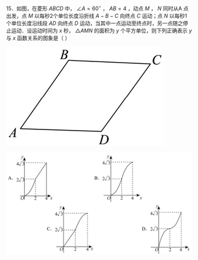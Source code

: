 15．如图，在菱形 $A B C D$ 中， $\angle A = 6 0 ^ { \circ }$ ， $A B = 4$ ，动点 $M$ ， $N$ 同时从A 点出发，点 $M$ 以每秒2个单位长度沿折线 $A - B - C$ 向终点 $C$ 运动；点 $N$ 以每秒1个单位长度沿线段 $A D$ 向终点 $D$ 运动，当其中一点运动至终点时，另一点随之停止运动．设运动时间为 $x$ 秒， $\triangle A M N$ 的面积为 $y$ 个平方单位，则下列正确表示 $y$ 与 $x$ 函数关系的图象是（ ）

![](<../../qs_image_DB/专题3-5__二次函数压轴：焦点与准线，动点面积，含参二次函数（解析版）/6932d79d7a57b09f2c430ce1fc76fd598cb1b67ca608fadef24edc36e53e08a7.jpg>)

![](<../../qs_image_DB/专题3-5__二次函数压轴：焦点与准线，动点面积，含参二次函数（解析版）/a284ce17e70ab1ce20403e717bae30596a230006f7b796d24891495a795ce9de.jpg>)
